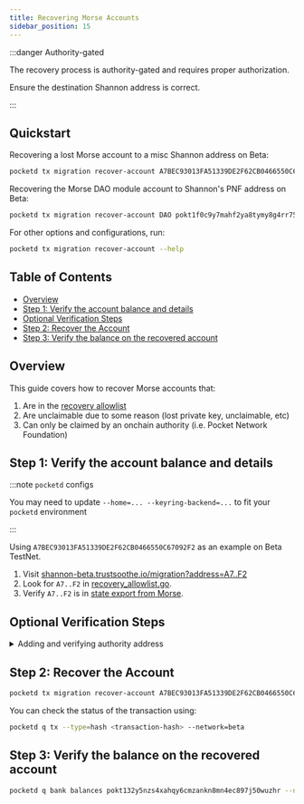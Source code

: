 ```yaml
---
title: Recovering Morse Accounts
sidebar_position: 15
---
```


:::danger Authority-gated

The recovery process is authority-gated and requires proper authorization.

Ensure the destination Shannon address is correct.

:::

## Quickstart <!-- omit in toc -->

Recovering a lost Morse account to a misc Shannon address on Beta:

```bash
pocketd tx migration recover-account A7BEC93013FA51339DE2F62CB0466550C67092F2 <pokt1...> --from=pnf_beta --network=beta
```

Recovering the Morse DAO module account to Shannon's PNF address on Beta:

```bash
pocketd tx migration recover-account DAO pokt1f0c9y7mahf2ya8tymy8g4rr75ezh3pkklu4c3e --from=pnf_beta --network=beta
```

For other options and configurations, run:

```bash
pocketd tx migration recover-account --help
```

## Table of Contents <!-- omit in toc -->

- [Overview](#overview)
- [Step 1: Verify the account balance and details](#step-1-verify-the-account-balance-and-details)
- [Optional Verification Steps](#optional-verification-steps)
- [Step 2: Recover the Account](#step-2-recover-the-account)
- [Step 3: Verify the balance on the recovered account](#step-3-verify-the-balance-on-the-recovered-account)

## Overview

This guide covers how to recover Morse accounts that:

1. Are in the [recovery allowlist](https://github.com/pokt-network/poktroll/blob/main/x/migration/recovery/recovery_allowlist.go)
2. Are unclaimable due to some reason (lost private key, unclaimable, etc)
3. Can only be claimed by an onchain authority (i.e. Pocket Network Foundation)

## Step 1: Verify the account balance and details

:::note `pocketd` configs

You may need to update `--home=... --keyring-backend=...` to fit your `pocketd` environment

:::

Using `A7BEC93013FA51339DE2F62CB0466550C67092F2` as an example on Beta TestNet.

1. Visit [shannon-beta.trustsoothe.io/migration?address=A7..F2](https://shannon-beta.trustsoothe.io/migration?address=5EED...)
2. Look for `A7..F2` in [recovery_allowlist.go](https://github.com/pokt-network/poktroll/blob/main/x/migration/recovery/recovery_allowlist.go).
3. Verify `A7..F2` is in [state export from Morse](https://raw.githubusercontent.com/pokt-network/poktroll/refs/heads/main/tools/scripts/migration/morse_state_export_170616_2025-06-03.json).

## Optional Verification Steps

<details>

<summary>Adding and verifying authority address</summary>

**Add `pnf_beta` to your keyring**:

```bash
pocketd keys import-hex pnf_beta <private-key-hex-for-pnf-beta> --key-type secp256k1 --keyring-backend os
```

Get the address of `pnf_beta`:

```bash
pocketd keys show pnf_beta -a --keyring-backend=os
# pokt1f0c9y7mahf2ya8tymy8g4rr75ezh3pkklu4c3e
```

Verify that `pnf_beta` has the proper authorization:

```bash
pocketd q authz grants-by-grantee pokt1f0c9y7mahf2ya8tymy8g4rr75ezh3pkklu4c3e -o json --network=beta | jq '.grants[] | select(.authorization.value.msg == "/pocket.migration.MsgRecoverMorseAccount")'
```

</details>

## Step 2: Recover the Account

```bash
pocketd tx migration recover-account A7BEC93013FA51339DE2F62CB0466550C67092F2 pokt132y5nzs4xahqy6cmzankn8mn4ec897j50wuzhr --from=pnf_beta --network=beta --keyring-backend=os --gas=auto --gas-adjustment=1.5 --fees=1000upokt
```

You can check the status of the transaction using:

```bash
pocketd q tx --type=hash <transaction-hash> --network=beta
```

## Step 3: Verify the balance on the recovered account

```bash
pocketd q bank balances pokt132y5nzs4xahqy6cmzankn8mn4ec897j50wuzhr --network=beta
```
